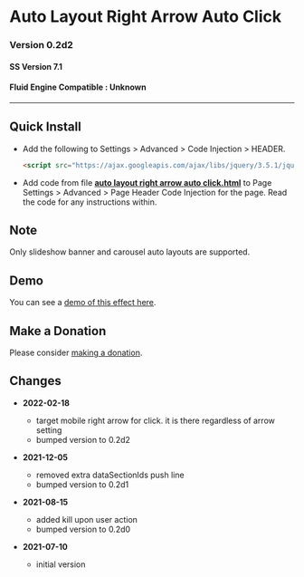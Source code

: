 # Auto Layout Right Arrow Auto Click

### Version 0.2d2

#### SS Version 7.1

#### Fluid Engine Compatible : Unknown

---

## Quick Install

* Add the following to Settings > Advanced > Code Injection > HEADER.
  
  ```html
  <script src="https://ajax.googleapis.com/ajax/libs/jquery/3.5.1/jquery.min.js"></script>
  ```
  
* Add code from file
  **[auto layout right arrow auto click.html](auto%20layout%20right%20arrow%20auto%20click.html#L1)**
  to Page Settings > Advanced > Page Header Code Injection for the page. Read
  the code for any instructions within.

## Note

Only slideshow banner and carousel auto layouts are supported.

## Demo

You can see a
[demo of this effect here](https://toms-web-consulting-demos.squarespace.com/auto-layout-right-arrow-auto-click?password=twcdemos).

## Make a Donation

Please consider
[making a donation](https://github.com/tomsWebConsulting/twcsl#make-a-donation).

## Changes

* **2022-02-18**
  
  * target mobile right arrow for click. it is there regardless of arrow setting
  * bumped version to 0.2d2
  
* **2021-12-05**
  
  * removed extra dataSectionIds push line
  * bumped version to 0.2d1
  
* **2021-08-15**
  
  * added kill upon user action
  * bumped version to 0.2d0
  
* **2021-07-10**
  
  * initial version
